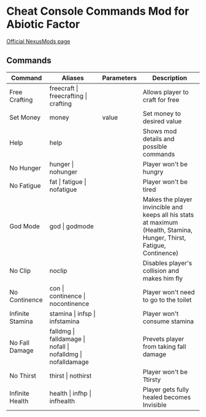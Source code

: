 # Cheat Console Commands Mod for Abiotic Factor

[Official NexusMods page]()


## Commands
Command | Aliases | Parameters | Description
------- | ------- | ---------- | -----------
Free Crafting | freecraft \| freecrafting \| crafting |  | Allows player to craft for free
Set Money | money | value | Set money to desired value
Help | help |  | Shows mod details and possible commands
No Hunger | hunger \| nohunger |  | Player won't be hungry
No Fatigue | fat \| fatigue \| nofatigue |  | Player won't be tired
God Mode | god \| godmode |  | Makes the player invincible and keeps all his stats at maximum (Health, Stamina, Hunger, Thirst, Fatigue, Continence)
No Clip | noclip |  | Disables player's collision and makes him fly
No Continence | con \| continence \| nocontinence |  | Player won't need to go to the toilet
Infinite Stamina | stamina \| infsp \| infstamina |  | Player won't consume stamina
No Fall Damage | falldmg \| falldamage \| nofall \| nofalldmg \| nofalldamage |  | Prevets player from taking fall damage
No Thirst | thirst \| nothirst |  | Player won't be Ttirsty
Infinite Health | health \| infhp \| infhealth |  | Player gets fully healed becomes Invisible